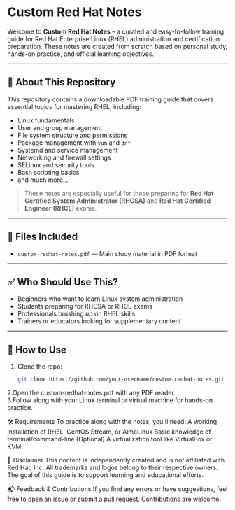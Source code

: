 # Custom Red Hat Notes

Welcome to **Custom Red Hat Notes** – a curated and easy-to-follow training guide for Red Hat Enterprise Linux (RHEL) administration and certification preparation. These notes are created from scratch based on personal study, hands-on practice, and official learning objectives.

---

## 📘 About This Repository

This repository contains a downloadable PDF training guide that covers essential topics for mastering RHEL, including:

- Linux fundamentals
- User and group management
- File system structure and permissions
- Package management with `yum` and `dnf`
- Systemd and service management
- Networking and firewall settings
- SELinux and security tools
- Bash scripting basics
- and much more...

> These notes are especially useful for those preparing for **Red Hat Certified System Administrator (RHCSA)** and **Red Hat Certified Engineer (RHCE)** exams.

---

## 📂 Files Included

- `custom-redhat-notes.pdf` — Main study material in PDF format

---

## ✅ Who Should Use This?

- Beginners who want to learn Linux system administration
- Students preparing for RHCSA or RHCE exams
- Professionals brushing up on RHEL skills
- Trainers or educators looking for supplementary content

---

## 🚀 How to Use

1. Clone the repo:
   ```bash
   git clone https://github.com/your-username/custom-redhat-notes.git

2.Open the custom-redhat-notes.pdf with any PDF reader.   
3.Follow along with your Linux terminal or virtual machine for hands-on practice.


🛠️ Requirements
To practice along with the notes, you'll need:
A working installation of RHEL, CentOS Stream, or AlmaLinux
Basic knowledge of terminal/command-line
(Optional) A virtualization tool like VirtualBox or KVM.


📌 Disclaimer
This content is independently created and is not affiliated with Red Hat, Inc. All trademarks and logos belong to their respective owners. The goal of this guide is to support learning and educational efforts.

📬 Feedback & Contributions
If you find any errors or have suggestions, feel free to open an issue or submit a pull request. Contributions are welcome!

